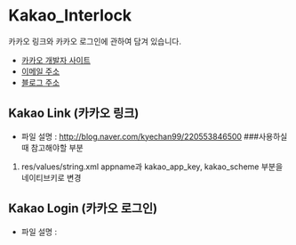 # Kakao_Interlock
카카오 링크와 카카오 로그인에 관하여 담겨 있습니다.
+ [카카오 개발자 사이트](https://developers.kakao.com/)
+ [이메일 주소](kyechan99@naver.com)
+ [블로그 주소](blog.naver.com/kyechan99)

## Kakao Link (카카오 링크)
+ 파일 설명 : http://blog.naver.com/kyechan99/220553846500
###사용하실때 참고해야할 부분
1. res/values/string.xml appname과 kakao_app_key, kakao_scheme 부분을 네이티브키로 변경

## Kakao Login (카카오 로그인)
+ 파일 설명 : 

